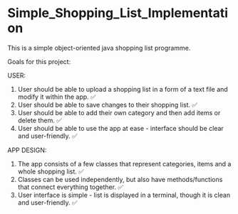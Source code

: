 # Simple_Shopping_List_Implementation

This is a simple object-oriented java shopping list programme.

Goals for this project:

USER:

1. User should be able to upload a shopping list in a form of a text file and modify it within the app. :white_check_mark:
2. User should be able to save changes to their shopping list. :white_check_mark:
3. User should be able to add their own category and then add items or delete them. :white_check_mark:
4. User should be able to use the app at ease - interface should be clear and user-friendly. :white_check_mark:


APP DESIGN:

1. The app consists of a few classes that represent categories, items and a whole shopping list. :white_check_mark:
2. Classes can be used independently, but also have methods/functions that connect everything together. :white_check_mark:
3. User interface is simple - list is displayed in a terminal, though it is clean and user-friendly. :white_check_mark:

